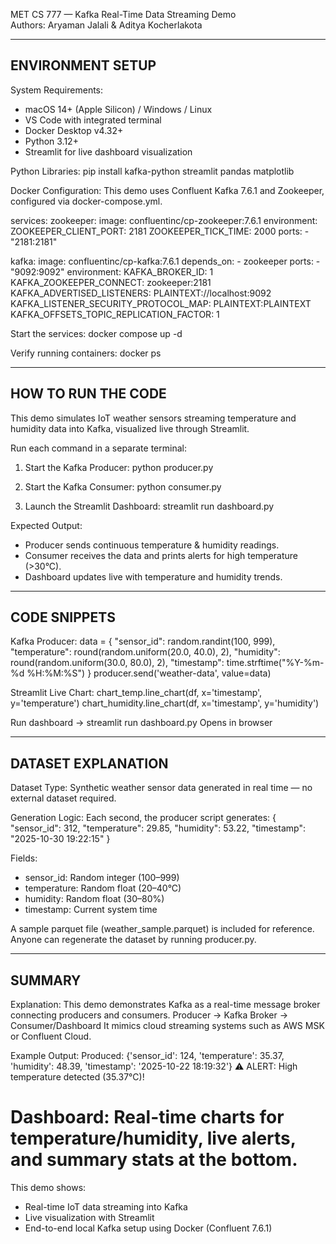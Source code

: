 MET CS 777 — Kafka Real-Time Data Streaming Demo  
Authors: Aryaman Jalali & Aditya Kocherlakota  

----------------------------------------------------------------------
ENVIRONMENT SETUP
----------------------------------------------------------------------

System Requirements:
- macOS 14+ (Apple Silicon) / Windows / Linux
- VS Code with integrated terminal
- Docker Desktop v4.32+
- Python 3.12+
- Streamlit for live dashboard visualization

Python Libraries:
pip install kafka-python streamlit pandas matplotlib

Docker Configuration:
This demo uses Confluent Kafka 7.6.1 and Zookeeper, configured via docker-compose.yml.

services:
  zookeeper:
    image: confluentinc/cp-zookeeper:7.6.1
    environment:
      ZOOKEEPER_CLIENT_PORT: 2181
      ZOOKEEPER_TICK_TIME: 2000
    ports:
      - "2181:2181"

  kafka:
    image: confluentinc/cp-kafka:7.6.1
    depends_on:
      - zookeeper
    ports:
      - "9092:9092"
    environment:
      KAFKA_BROKER_ID: 1
      KAFKA_ZOOKEEPER_CONNECT: zookeeper:2181
      KAFKA_ADVERTISED_LISTENERS: PLAINTEXT://localhost:9092
      KAFKA_LISTENER_SECURITY_PROTOCOL_MAP: PLAINTEXT:PLAINTEXT
      KAFKA_OFFSETS_TOPIC_REPLICATION_FACTOR: 1

Start the services:
docker compose up -d

Verify running containers:
docker ps

----------------------------------------------------------------------
HOW TO RUN THE CODE
----------------------------------------------------------------------

This demo simulates IoT weather sensors streaming temperature and humidity data into Kafka, visualized live through Streamlit.

Run each command in a separate terminal:

1. Start the Kafka Producer:
   python producer.py

2. Start the Kafka Consumer:
   python consumer.py

3. Launch the Streamlit Dashboard:
   streamlit run dashboard.py

Expected Output:
- Producer sends continuous temperature & humidity readings.
- Consumer receives the data and prints alerts for high temperature (>30°C).
- Dashboard updates live with temperature and humidity trends.

----------------------------------------------------------------------
CODE SNIPPETS
----------------------------------------------------------------------

Kafka Producer:
data = {
  "sensor_id": random.randint(100, 999),
  "temperature": round(random.uniform(20.0, 40.0), 2),
  "humidity": round(random.uniform(30.0, 80.0), 2),
  "timestamp": time.strftime("%Y-%m-%d %H:%M:%S")
}
producer.send('weather-data', value=data)

Streamlit Live Chart:
chart_temp.line_chart(df, x='timestamp', y='temperature')
chart_humidity.line_chart(df, x='timestamp', y='humidity')

Run dashboard → streamlit run dashboard.py
Opens in browser

----------------------------------------------------------------------
DATASET EXPLANATION
----------------------------------------------------------------------

Dataset Type:
Synthetic weather sensor data generated in real time — no external dataset required.

Generation Logic:
Each second, the producer script generates:
{
  "sensor_id": 312,
  "temperature": 29.85,
  "humidity": 53.22,
  "timestamp": "2025-10-30 19:22:15"
}

Fields:
- sensor_id: Random integer (100–999)
- temperature: Random float (20–40°C)
- humidity: Random float (30–80%)
- timestamp: Current system time

A sample parquet file (weather_sample.parquet) is included for reference.
Anyone can regenerate the dataset by running producer.py.

----------------------------------------------------------------------
SUMMARY
----------------------------------------------------------------------

Explanation:
This demo demonstrates Kafka as a real-time message broker connecting producers and consumers.
Producer → Kafka Broker → Consumer/Dashboard
It mimics cloud streaming systems such as AWS MSK or Confluent Cloud.

Example Output:
Produced: {'sensor_id': 124, 'temperature': 35.37, 'humidity': 48.39, 'timestamp': '2025-10-22 18:19:32'}
⚠️ ALERT: High temperature detected (35.37°C)!

Dashboard:
Real-time charts for temperature/humidity, live alerts, and summary stats at the bottom.
=======
This demo shows:
- Real-time IoT data streaming into Kafka
- Live visualization with Streamlit
- End-to-end local Kafka setup using Docker (Confluent 7.6.1)
